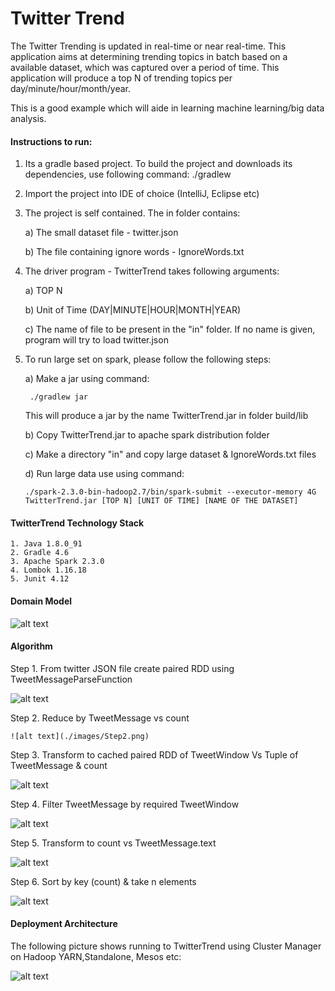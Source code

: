 # Twitter Trend


 The Twitter Trending is updated in real-time or near real-time. This application aims at determining trending topics in
 batch based on a available dataset, which was captured over a period of time. This application will produce a top N of 
 trending topics per day/minute/hour/month/year.
 
 This is a good example which will aide in learning machine learning/big data analysis.


#### Instructions to run:

1. Its a gradle based project. To build the project and downloads its dependencies, use following command:
   ./gradlew
2. Import the project into IDE of choice (IntelliJ, Eclipse etc)
3. The project is self contained. The in folder contains:

    a) The small dataset file - twitter.json
    
    b) The file containing ignore words - IgnoreWords.txt
    
4. The driver program - TwitterTrend takes following arguments:

   a) TOP N
   
   b) Unit of Time (DAY|MINUTE|HOUR|MONTH|YEAR)
   
   c) The name of file to be present in the "in" folder. If no name is given, program will try to load twitter.json
   
5. To run large set on spark, please follow the following steps:

   a) Make a jar using command:
   
        ./gradlew jar
      
   This will produce a jar by the name TwitterTrend.jar in folder build/lib
      
   b) Copy TwitterTrend.jar to apache spark distribution folder
   
   c) Make a directory "in" and copy large dataset & IgnoreWords.txt files
   
   d) Run large data use using command:
      ```
      ./spark-2.3.0-bin-hadoop2.7/bin/spark-submit --executor-memory 4G TwitterTrend.jar [TOP N] [UNIT OF TIME] [NAME OF THE DATASET]
      ```

#### TwitterTrend Technology Stack
    1. Java 1.8.0_91
    2. Gradle 4.6
    3. Apache Spark 2.3.0
    4. Lombok 1.16.18
    5. Junit 4.12
    
    
#### Domain Model

![alt text](./images/DomainModel.png)


#### Algorithm

Step 1. From twitter JSON file create paired RDD using TweetMessageParseFunction

   ![alt text](./images/Step1.png)
   
Step 2. Reduce by TweetMessage vs count

    ![alt text](./images/Step2.png)

Step 3. Transform to cached paired RDD of TweetWindow Vs Tuple of TweetMessage & count

   ![alt text](./images/Step3.png)
   
Step 4. Filter TweetMessage by required TweetWindow

   ![alt text](./images/Step4.png)
   
Step 5. Transform to count vs TweetMessage.text
    
   ![alt text](./images/Step5.png)
   
Step 6. Sort by key (count) & take n elements

   ![alt text](./images/Step6.png)
   

#### Deployment Architecture

   The following picture shows running to TwitterTrend using Cluster Manager on Hadoop YARN,Standalone, Mesos etc:

![alt text](./images/DeploymentArch.png)


   
